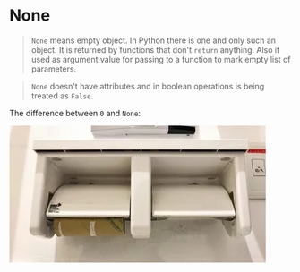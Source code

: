 # None

> `None` means empty object. In Python there is one and only such an object. It is returned by functions that don't `return` anything. Also it used as argument value for passing to a function to mark empty list of parameters. 

> `None` doesn't have attributes and in boolean operations is being treated as `False`.

The difference between `0` and `None`:

<img src="../images/tr_02_01.jpg">